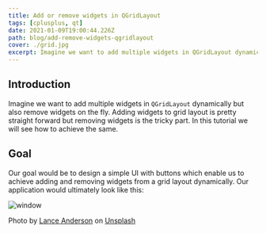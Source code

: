 ```yaml
---
title: Add or remove widgets in QGridLayout
tags: [cplusplus, qt]
date: 2021-01-09T19:00:44.226Z
path: blog/add-remove-widgets-qgridlayout
cover: ./grid.jpg
excerpt: Imagine we want to add multiple widgets in QGridLayout dynamically but also remove widgets on the fly.
---
```


## Introduction

Imagine we want to add multiple widgets in `QGridLayout` dynamically but also remove widgets on the fly. Adding widgets to grid layout is pretty straight forward but removing widgets is the tricky part. In this tutorial we will see how to achieve the same.

## Goal

Our goal would be to design a simple UI with buttons which enable us to achieve adding and removing widgets from a grid layout dynamically. Our application would ultimately look like this:

![window](https://user-images.githubusercontent.com/13438870/104109918-e1cf4880-52d2-11eb-8ebf-6e331b3832b2.gif)

<span>Photo by <a href="https://unsplash.com/@lanceanderson?utm_source=unsplash&amp;utm_medium=referral&amp;utm_content=creditCopyText">Lance Anderson</a> on <a href="https://unsplash.com/s/photos/grid?utm_source=unsplash&amp;utm_medium=referral&amp;utm_content=creditCopyText">Unsplash</a></span>
